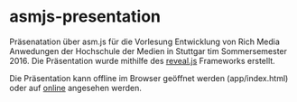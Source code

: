 # asmjs-presentation
Präsenatation über asm.js für die Vorlesung Entwicklung von Rich Media Anwedungen der Hochschule der Medien in Stuttgar tim Sommersemester 2016.
Die Präsentation wurde mithilfe des [reveal.js](https://github.com/hakimel/reveal.js) Frameworks erstellt.

Die Präsentation kann offline im Browser geöffnet werden (app/index.html) oder auf [online](http://kollatschny.net/asmjs/#/) angesehen werden.
